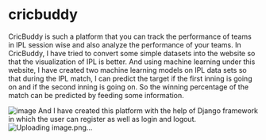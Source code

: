 # cricbuddy
CricBuddy is such a platform that you can track the performance of teams in IPL session wise and also analyze the performance of your teams. In CricBuddy, I have tried to convert some simple datasets into the website so that the visualization of IPL is better. And using machine learning under this website, I have created two machine learning models on IPL data sets so that during the IPL match, I can predict the target if the first inning is going on and if the second inning is going on. So the winning percentage of the match can be predicted by feeding some information.

![image](https://github.com/kuldeepkd0603/cricbuddy/assets/151425727/60c96e0f-1808-4743-a9f8-0fa0804d2683)
And I have created this platform with the help of Django framework in which the user can register as well as login and logout.
![Uploading image.png…]()

